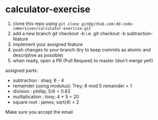 # calculator-exercise

1. clone this repo using ```git clone git@github.com:dd-code-immersives/calculator-exercise.git``` 
2. add a new branch git checkout -b <branchname> i.e. git checkout -b subtraction-feature
3. implement your assigned feature 
4. push changes to your branch (try to keep commits as atomic and descriptive as possible)
5. when ready, open a PR (Pull Request) to master (don't merge yet!)
  
 assigned parts:
 - subtraction : shaq; 6 - 4
 - remainder (using modulus): Trey;  6 mod 5 remainder = 1
 - division : phillip; 5/6 = 0.83 
 - multiplication : tony;  4 * 5 = 20
 - square root : james; sqrt(4) = 2
  
  
 Make sure you accept the email
  
